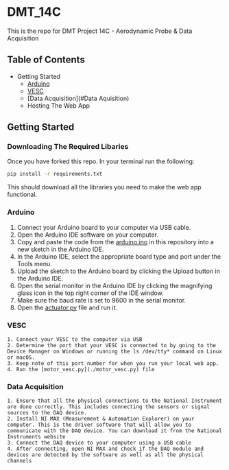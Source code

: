 # DMT_14C

This is the repo for DMT Project 14C - Aerodynamic Probe & Data Acquisition

## Table of Contents 
  - Getting Started
    - [Arduino](#Arduino) 
    - [VESC](#VESC)
    - [Data Acquisition](#Data Aquisition) 
    - Hosting The Web App


## Getting Started

### Downloading The Required Libaries
Once you have forked this repo. In your terminal run the following:

```bash
pip install -r requirements.txt
```

This should download all the libraries you need to make the web app functional.

### Arduino
  1. Connect your Arduino board to your computer via USB cable.
  2. Open the Arduino IDE software on your computer.
  3. Copy and paste the code from the [arduino.ino](./arduino/arduino.ino) in this repository into a new sketch in the Arduino IDE.
  4. In the Arduino IDE, select the appropriate board type and port under the Tools menu.
  5. Upload the sketch to the Arduino board by clicking the Upload button in the Arduino IDE.
  6. Open the serial monitor in the Arduino IDE by clicking the magnifying glass icon in the top right corner of the IDE window.
  7. Make sure the baud rate is set to 9600 in the serial monitor.
  8. Open the [actuator.py](./actuator.py) file and run it. 


### VESC
    1. Connect your VESC to the computer via USB
    2. Determine the port that your VESC is connected to by going to the Device Manager on Windows or running the ls /dev/tty* command on Linux or macOS.
    3. Keep note of this port number for when you run your local web app. 
    4. Run the [motor_vesc.py](./motor_vesc.py) file

### Data Acquisition
    1. Ensure that all the physical connections to the National Instrument are done correctly. This includes connecting the sensors or signal sources to the DAQ device.
    2. Install NI MAX (Measurement & Automation Explorer) on your computer. This is the driver software that will allow you to communicate with the DAQ device. You can download it from the National Instruments website
    3. Connect the DAQ device to your computer using a USB cable
    4. After connecting, open NI MAX and check if the DAQ module and devices are detected by the software as well as all the physical channels
